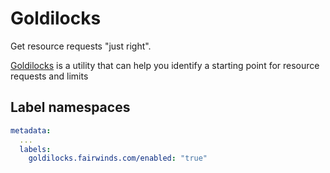 # Goldilocks

Get resource requests "just right".

[Goldilocks](https://github.com/FairwindsOps/goldilocks) is a utility that can help you identify a starting point for resource requests and limits

## Label namespaces

```yaml
metadata:
  ...
  labels:
    goldilocks.fairwinds.com/enabled: "true"
```
